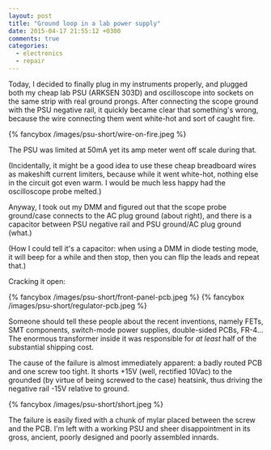 ```yaml
---
layout: post
title: "Ground loop in a lab power supply"
date: 2015-04-17 21:55:12 +0300
comments: true
categories:
  - electronics
  - repair
---
```


Today, I decided to finally plug in my instruments properly, and plugged both
my cheap lab PSU (ARKSEN 303D) and oscilloscope into sockets on the same strip
with real ground prongs. After connecting the scope ground with the PSU negative rail,
it quickly became clear that something's wrong, because the wire connecting them
went white-hot and sort of caught fire.

<!--more-->

{% fancybox /images/psu-short/wire-on-fire.jpeg %}

The PSU was limited at 50mA yet its amp meter went off scale during that.

(Incidentally, it might be a good idea to use these cheap breadboard wires as makeshift
current limiters, because while it went white-hot, nothing else in the circuit got even
warm. I would be much less happy had the oscilloscope probe melted.)

Anyway, I took out my DMM and figured out that the scope probe ground/case connects
to the AC plug ground (about right), and there is a capacitor between PSU negative
rail and PSU ground/AC plug ground (what.)

(How I could tell it's a capacitor: when using a DMM in diode testing mode, it will beep
for a while and then stop, then you can flip the leads and repeat that.)

Cracking it open:

{% fancybox /images/psu-short/front-panel-pcb.jpeg %}
{% fancybox /images/psu-short/regulator-pcb.jpeg %}

Someone should tell these people about the recent inventions, namely FETs,
SMT components, switch-mode power supplies, double-sided PCBs, FR-4...
The enormous transformer inside it was responsible for *at least* half of
the substantial shipping cost.

The cause of the failure is almost immediately apparent: a badly routed PCB
and one screw too tight. It shorts +15V (well, rectified 10Vac) to the grounded
(by virtue of being screwed to the case) heatsink, thus driving the negative rail
-15V relative to ground.

{% fancybox /images/psu-short/short.jpeg %}

The failure is easily fixed with a chunk of mylar placed between the screw
and the PCB. I'm left with a working PSU and sheer disappointment in its
gross, ancient, poorly designed and poorly assembled innards.
